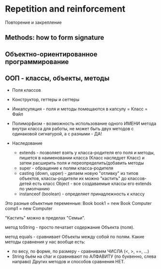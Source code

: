 
# Repetition and reinforcement
Повторение и закрепление

## Methods: how to form signature

## Объектно-ориентированное программирование

## ООП - классы, объекты, методы

* Поля классов

* Конструктор, геттеры и сеттеры
     
* Инкапсуляция - поля и методы помещаются в капсулу = Класс = Файл
   
* Полиморфизм - возможность использование одного ИМЕНИ метода внутри класса для работы, 
не может быть двух методов с одинаковой сигнатурой, а с разными - ДА!
   
* Наследование
    - extends - позволяет взять у класса-родителя его поля и методы, пишется в 
  наименовании класса (Класс наследует Класс) и затем расширить поля и переопределить/добавить
  методы
    - super - обращение к полям класса-родителя
    - casting (down, upper) - делаем новую "отливку" из типов объектов, 
  классы-родители их можно "кастить" до классов-детей 
  есть класс Object - все создаваемые классы его extends по умолчанию
    - instanceof (boolean) - определяет принадлежность к классу

Это разные объектные переменные: 
Book book1 = new Book
Computer comp1 = new Computer 

"Кастить" можно в пределах "Семьи".

метод toString - просто печатает содержание Объекта (поля).

метод equals - сравнивает Объекты между собой по полям.
Какие методы сравнения у нас вообще есть:
- по весу, по форме, по размеру - сравниваем ЧИСЛА (<, >, ==, ...)
- String бьём на char и сравнивают по АЛФАВИТУ (по буквенно, слева направо)
Других методов и способов сравнения НЕТ.



